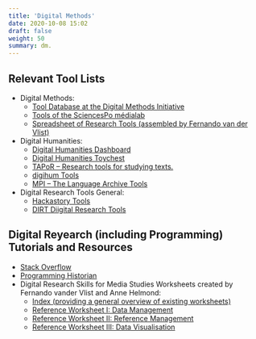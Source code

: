 ```yaml
---
title: 'Digital Methods'
date: 2020-10-08 15:02
draft: false
weight: 50
summary: dm.
---
```




## Relevant Tool Lists

- Digital Methods:
	- [Tool Database at the Digital Methods Initiative](https://wiki.digitalmethods.net/Dmi/ToolDatabase)
	- [Tools of the SciencesPo médialab](http://tools.medialab.sciences-po.fr/)
	- [Spreadsheet of Research Tools (assembled by Fernando van der Vlist)](https://docs.google.com/spreadsheets/d/1GHh7rw1XQqla9xvXg9hTNm67TGmeOXTu_Og_thIO8QI/edit#gid=1084385301)
- Digital Humanities:
	- [Digital Humanities Dashboard](http://dhdashboard.de/)
	- [Digital Humanities Toychest](http://dhresourcesforprojectbuilding.pbworks.com/w/page/69244319/Digital%20Humanities%20Tools)
	- [TAPoR – Research tools for studying texts.](http://tapor.ca/home)
	- [digihum Tools](http://digihum.de/tools/)
	- [MPI – The Language Archive Tools](https://tla.mpi.nl/tools/tla-tools/)
- Digital Research Tools General:
	- [Hackastory Tools](https://tools.hackastory.com/)
	- [DIRT Diigital Research Tools](https://dirtdirectory.org/)

## Digital Reyearch (including Programming) Tutorials and Resources

- [Stack Overflow](https://stackoverflow.com/)
- [Programming Historian](https://programminghistorian.org/)
- Digital Research Skills for Media Studies Worksheets created by Fernando vander Vlist and Anne Helmond:
	- [Index (providing a general overview of existing worksheets)](bit.ly/msrw-index)
	- [Reference Worksheet I: Data Management](bit.ly/msrw-1)
	- [Reference Worksheet II: Reference Management](bit.ly/msrw-2)
	- [Reference Worksheet III: Data Visualisation](bit.ly/msrw-3)

